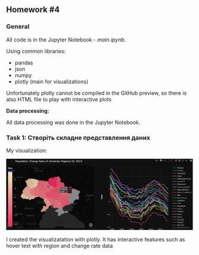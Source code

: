 ## Homework #4

### General

All code is in the Jupyter Notebook - *main.ipynb*.

Using common libraries:
- pandas
- json
- numpy
- plotly (main for visualizations)

Unfortunately plotly cannot be compiled in the GitHub preview, so there is also HTML file to play with interactive plots

**Data processing:**

All data processing was done in the Jupyter Notebook.

### Task 1: Створіть складне представлення даних
My visualization:

![alt text](https://github.com/Katerunner/Visualization/blob/main/HW4/Result%20Visual.png)

I created the visualizatation with plotly. It has interactive features such as hover text with region and change rate data
